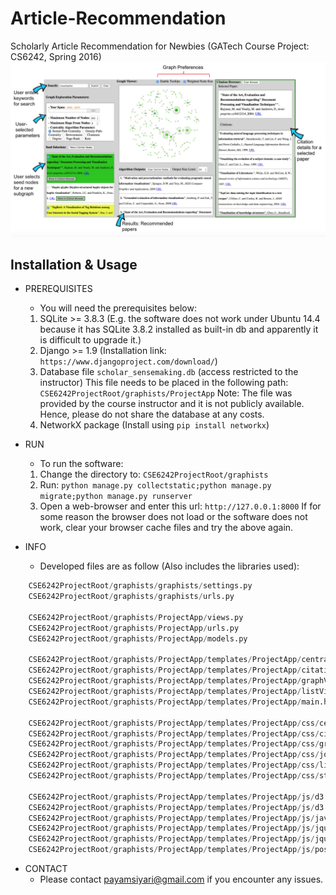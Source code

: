 # Article-Recommendation
Scholarly Article Recommendation for Newbies (GATech Course Project: CS6242, Spring 2016)
![](GT-ArticleRecommendation.png)
## Installation & Usage
* PREREQUISITES
	* You will need the prerequisites below:
	1. SQLite >= 3.8.3 (E.g. the software does not work under Ubuntu 14.4 because it has SQLite 3.8.2 installed as built-in db and apparently it is difficult to upgrade it.)
	2. Django >= 1.9 (Installation link: ```https://www.djangoproject.com/download/```)
	3. Database file ```scholar_sensemaking.db``` (access restricted to the instructor)
		This file needs to be placed in the following path: ```CSE6242ProjectRoot/graphists/ProjectApp```
		Note: The file was provided by the course instructor and it is not publicly available. Hence, please do not share the database at any costs.
	4. NetworkX package (Install using ```pip install networkx```)

* RUN
	* To run the software:
	1. Change the directory to: ```CSE6242ProjectRoot/graphists```
	2. Run: ```python manage.py collectstatic;python manage.py migrate;python manage.py runserver```
	3. Open a web-browser and enter this url: ```http://127.0.0.1:8000```
		If for some reason the browser does not load or the software does not work, clear your browser cache files and try the above again.

* INFO	
	* Developed files are as follow (Also includes the libraries used):
```python
	CSE6242ProjectRoot/graphists/graphists/settings.py
	CSE6242ProjectRoot/graphists/graphists/urls.py	
	
	CSE6242ProjectRoot/graphists/ProjectApp/views.py
	CSE6242ProjectRoot/graphists/ProjectApp/urls.py
	CSE6242ProjectRoot/graphists/ProjectApp/models.py
	
	CSE6242ProjectRoot/graphists/ProjectApp/templates/ProjectApp/centralityView.html
	CSE6242ProjectRoot/graphists/ProjectApp/templates/ProjectApp/citationView.html
	CSE6242ProjectRoot/graphists/ProjectApp/templates/ProjectApp/graphView.html
	CSE6242ProjectRoot/graphists/ProjectApp/templates/ProjectApp/listView.html
	CSE6242ProjectRoot/graphists/ProjectApp/templates/ProjectApp/main.html
	
	CSE6242ProjectRoot/graphists/ProjectApp/templates/ProjectApp/css/centralityViewStyle.css
	CSE6242ProjectRoot/graphists/ProjectApp/templates/ProjectApp/css/citationViewStyle.css
	CSE6242ProjectRoot/graphists/ProjectApp/templates/ProjectApp/css/graphViewStyle.css
	CSE6242ProjectRoot/graphists/ProjectApp/templates/ProjectApp/css/jquery-ui.css
	CSE6242ProjectRoot/graphists/ProjectApp/templates/ProjectApp/css/listViewStyle.css
	CSE6242ProjectRoot/graphists/ProjectApp/templates/ProjectApp/css/style.css

	CSE6242ProjectRoot/graphists/ProjectApp/templates/ProjectApp/js/d3.tip.v0.6.3.js
	CSE6242ProjectRoot/graphists/ProjectApp/templates/ProjectApp/js/d3.v3.min.js	
	CSE6242ProjectRoot/graphists/ProjectApp/templates/ProjectApp/js/javascriptCodes.js
	CSE6242ProjectRoot/graphists/ProjectApp/templates/ProjectApp/js/jquery-ui.js
	CSE6242ProjectRoot/graphists/ProjectApp/templates/ProjectApp/js/jquery.min.js	
	CSE6242ProjectRoot/graphists/ProjectApp/templates/ProjectApp/js/poster.js		
```

* CONTACT
	* Please contact payamsiyari@gmail.com if you encounter any issues.
